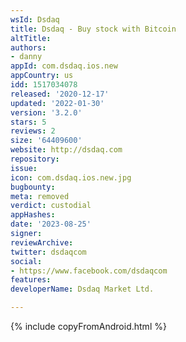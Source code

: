 ```yaml
---
wsId: Dsdaq
title: Dsdaq - Buy stock with Bitcoin
altTitle: 
authors:
- danny
appId: com.dsdaq.ios.new
appCountry: us
idd: 1517034078
released: '2020-12-17'
updated: '2022-01-30'
version: '3.2.0'
stars: 5
reviews: 2
size: '64409600'
website: http://dsdaq.com
repository: 
issue: 
icon: com.dsdaq.ios.new.jpg
bugbounty: 
meta: removed
verdict: custodial
appHashes: 
date: '2023-08-25'
signer: 
reviewArchive: 
twitter: dsdaqcom
social:
- https://www.facebook.com/dsdaqcom
features: 
developerName: Dsdaq Market Ltd.

---
```


{% include copyFromAndroid.html %}
